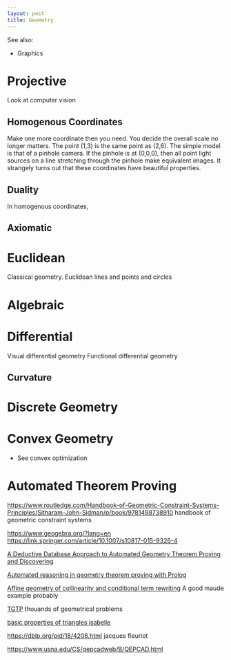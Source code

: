 ```yaml
---
layout: post
title: Geometry
---
```


See also:
- Graphics

# Projective
Look at computer vision


## Homogenous Coordinates
Make one more coordinate then you need. You decide the overall scale no longer matters. The point  (1,3) is the same point as (2,6).
The simple model is that of a pinhole camera. If the pinhole is at (0,0,0), then all point light sources on a line stretching through the pinhole make equivalent images.
It strangely turns out that these coordinates have beautiful properties.
## Duality
In homogenous coordinates, 
## Axiomatic

# Euclidean
Classical geometry. Euclidean lines and points and circles

# Algebraic

# Differential
Visual differential geometry
Functional differential geometry

## Curvature

# Discrete Geometry

# Convex Geometry
- See convex optimization


# Automated Theorem Proving

https://www.routledge.com/Handbook-of-Geometric-Constraint-Systems-Principles/Sitharam-John-Sidman/p/book/9781498738910
handbook of geometric constraint systems

https://www.geogebra.org/?lang=en
https://link.springer.com/article/10.1007/s10817-015-9326-4

[A Deductive Database Approach to Automated Geometry Theorem Proving and Discovering](https://www.researchgate.net/profile/Xiao-Shan-Gao/publication/220531926_A_Deductive_Database_Approach_to_Automated_Geometry_Theorem_Proving_and_Discovering/links/00b7d51a5db8fde97d000000/A-Deductive-Database-Approach-to-Automated-Geometry-Theorem-Proving-and-Discovering.pdf)

[Automated reasoning in geometry theorem proving with Prolog](https://www.academia.edu/download/35058350/geometry.pdf)

[Affine geometry of collinearity and conditional term rewriting](https://link.springer.com/chapter/10.1007/3-540-59340-3_14) A good maude example probably

[TGTP](http://hilbert.mat.uc.pt/TGTP) thouands of geometrical problems

[basic properties of triangles isabelle](https://www.isa-afp.org/entries/Triangle.html)

https://dblp.org/pid/18/4206.html jacques fleuriot


https://www.usna.edu/CS/qepcadweb/B/QEPCAD.html 